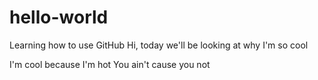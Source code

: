 # hello-world
Learning how to use GitHub
Hi, today we'll be looking at why I'm so cool

I'm cool because I'm hot
You ain't cause you not
